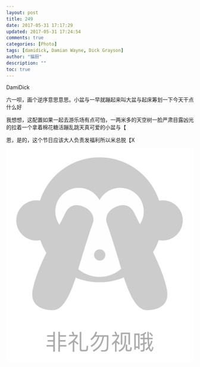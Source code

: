 ```yaml
---
layout: post
title: 249
date: 2017-05-31 17:17:29
updated: 2017-05-31 17:24:54
comments: true
categories: [Photo]
tags: [damidick, Damian Wayne, Dick Grayson]
author: "猫厨"
description: ""
toc: true
---
```


<p>DamiDick</p> 
<p>六一呗，画个逆序意思意思。小盆与一早就蹦起来叫大盆与起床筹划一下今天干点什么好</p> 
<p>我想想，这配置如果一起去游乐场有点可怕，一两米多的天空树一脸严肃目露凶光的拉着一个拿着棉花糖活蹦乱跳天真可爱的小盆与【</p> 
<p>恩，是的，这个节日应该大人负责发福利所以米总脱【X <br /></p>

![](https://raw.githubusercontent.com/alicewish/meowchain247/master/img_cVZNdzJtQk9JV2ZMMVVOVHl1MEdpWE85dXl1bUNYeGdWSXE2S3o0UERnc0ZRc2E2VzFNUmlnPT0.jpg)